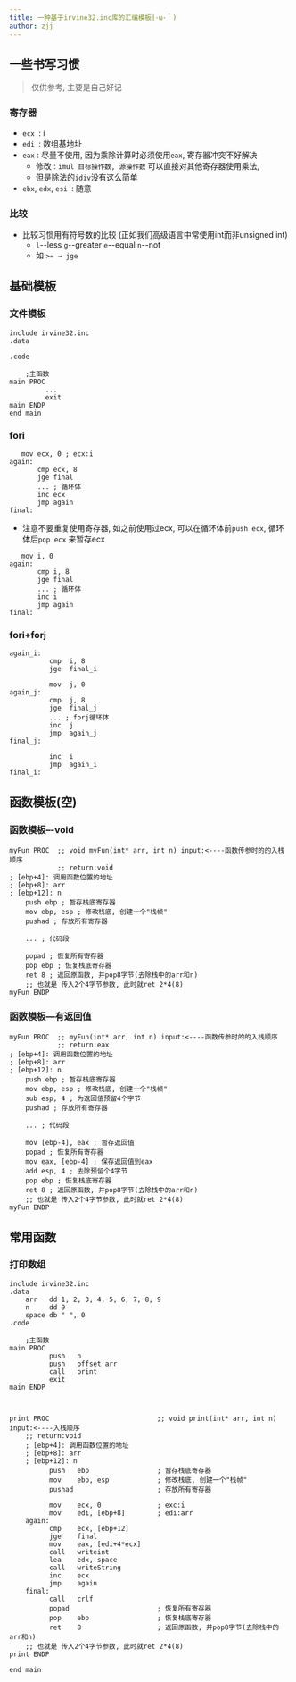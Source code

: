```yaml
---
title: 一种基于irvine32.inc库的汇编模板|･ω･｀)
author: zjj
---
```




## 一些书写习惯

> 仅供参考, 主要是自己好记

### 寄存器

- `ecx `: i
- `edi `: 数组基地址
- `eax` : 尽量不使用, 因为乘除计算时必须使用`eax`, 寄存器冲突不好解决
  - 修改 : `imul 目标操作数, 源操作数` 可以直接对其他寄存器使用乘法,
  - 但是除法的`idiv`没有这么简单
- `ebx`, `edx`, `esi `: 随意

### 比较

- 比较习惯用有符号数的比较 (正如我们高级语言中常使用int而非unsigned int)
  - `l`--less  `g`--greater  `e`--equal  `n`--not
  - 如 `>= → jge` 

## 基础模板

### 文件模板

```assembly
include irvine32.inc
.data

.code

    ;主函数
main PROC
  		 ...
         exit
main ENDP
end main

```

### fori

```assembly
   mov ecx, 0 ; ecx:i
again: 
       cmp ecx, 8
       jge final
       ... ; 循环体
       inc ecx
       jmp again
final:
```

- 注意不要重复使用寄存器, 如之前使用过ecx, 可以在循环体前`push ecx`, 循环体后`pop ecx` 来暂存ecx

```assembly
   mov i, 0
again: 
       cmp i, 8
       jge final
       ... ; 循环体
       inc i
       jmp again
final:
```

### fori+forj

```assembly
again_i:  
          cmp  i, 8
          jge  final_i

          mov  j, 0
again_j:  
          cmp  j, 8
          jge  final_j
          ... ; forj循环体
          inc  j
          jmp  again_j
final_j:  

          inc  i
          jmp  again_i
final_i:  
```



## 函数模板(空)

### 函数模板–-void

```assembly
myFun PROC 	;; void myFun(int* arr, int n) input:<----函数传参时的的入栈顺序
			;; return:void
; [ebp+4]: 调用函数位置的地址
; [ebp+8]: arr
; [ebp+12]: n
	push ebp ; 暂存栈底寄存器
	mov	ebp, esp ; 修改栈底, 创建一个"栈帧"
	pushad ; 存放所有寄存器
	
	... ; 代码段
	
	popad ; 恢复所有寄存器
	pop	ebp ; 恢复栈底寄存器
	ret	8 ; 返回原函数, 并pop8字节(去除栈中的arr和n)
	;; 也就是 传入2个4字节参数, 此时就ret 2*4(8)
myFun ENDP
```

### 函数模板—有返回值

```assembly
myFun PROC 	;; myFun(int* arr, int n) input:<----函数传参时的的入栈顺序
			;; return:eax
; [ebp+4]: 调用函数位置的地址
; [ebp+8]: arr
; [ebp+12]: n
	push ebp ; 暂存栈底寄存器
	mov	ebp, esp ; 修改栈底, 创建一个"栈帧"
	sub esp, 4 ; 为返回值预留4个字节
	pushad ; 存放所有寄存器
	
	... ; 代码段
	
	mov [ebp-4], eax ; 暂存返回值
	popad ; 恢复所有寄存器
	mov eax, [ebp-4] ; 保存返回值到eax
	add esp, 4 ; 去除预留个4字节
	pop	ebp ; 恢复栈底寄存器
	ret	8 ; 返回原函数, 并pop8字节(去除栈中的arr和n)
	;; 也就是 传入2个4字节参数, 此时就ret 2*4(8)
myFun ENDP
```

## 常用函数

### 打印数组

```assembly
include irvine32.inc
.data
    arr   dd 1, 2, 3, 4, 5, 6, 7, 8, 9
    n     dd 9
    space db " ", 0
.code

    ;主函数
main PROC
          push   n
          push   offset arr
          call   print
          exit
main ENDP



print PROC                           ;; void print(int* arr, int n) input:<----入栈顺序
    ;; return:void
    ; [ebp+4]: 调用函数位置的地址
    ; [ebp+8]: arr
    ; [ebp+12]: n
          push   ebp                 ; 暂存栈底寄存器
          mov    ebp, esp            ; 修改栈底, 创建一个"栈帧"
          pushad                     ; 存放所有寄存器
	
          mov    ecx, 0              ; exc:i
          mov    edi, [ebp+8]        ; edi:arr
    again:
          cmp    ecx, [ebp+12]
          jge    final
          mov    eax, [edi+4*ecx]
          call   writeint
          lea    edx, space
          call   writeString
          inc    ecx
          jmp    again
    final:
          call   crlf
          popad                      ; 恢复所有寄存器
          pop    ebp                 ; 恢复栈底寄存器
          ret    8                   ; 返回原函数, 并pop8字节(去除栈中的arr和n)
    ;; 也就是 传入2个4字节参数, 此时就ret 2*4(8)
print ENDP

end main

```

